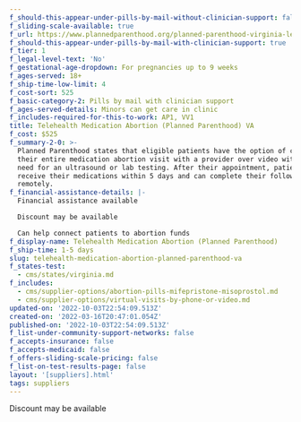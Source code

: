 ```yaml
---
f_should-this-appear-under-pills-by-mail-without-clinician-support: false
f_sliding-scale-available: true
f_url: https://www.plannedparenthood.org/planned-parenthood-virginia-league
f_should-this-appear-under-pills-by-mail-with-clinician-support: true
f_tier: 1
f_legal-level-text: 'No'
f_gestational-age-dropdown: For pregnancies up to 9 weeks
f_ages-served: 18+
f_ship-time-low-limit: 4
f_cost-sort: 525
f_basic-category-2: Pills by mail with clinician support
f_ages-served-details: Minors can get care in clinic
f_includes-required-for-this-to-work: AP1, VV1
title: Telehealth Medication Abortion (Planned Parenthood) VA
f_cost: $525
f_summary-2-0: >-
  Planned Parenthood states that eligible patients have the option of completing
  their entire medication abortion visit with a provider over video without the
  need for an ultrasound or lab testing. After their appointment, patients will
  receive their medications within 5 days and can complete their follow-up
  remotely.
f_financial-assistance-details: |-
  Financial assistance available

  Discount may be available

  Can help connect patients to abortion funds
f_display-name: Telehealth Medication Abortion (Planned Parenthood)
f_ship-time: 1-5 days
slug: telehealth-medication-abortion-planned-parenthood-va
f_states-test:
  - cms/states/virginia.md
f_includes:
  - cms/supplier-options/abortion-pills-mifepristone-misoprostol.md
  - cms/supplier-options/virtual-visits-by-phone-or-video.md
updated-on: '2022-10-03T22:54:09.513Z'
created-on: '2022-03-16T20:47:01.054Z'
published-on: '2022-10-03T22:54:09.513Z'
f_list-under-community-support-networks: false
f_accepts-insurance: false
f_accepts-medicaid: false
f_offers-sliding-scale-pricing: false
f_list-on-test-results-page: false
layout: '[suppliers].html'
tags: suppliers
---
```


Discount may be available
